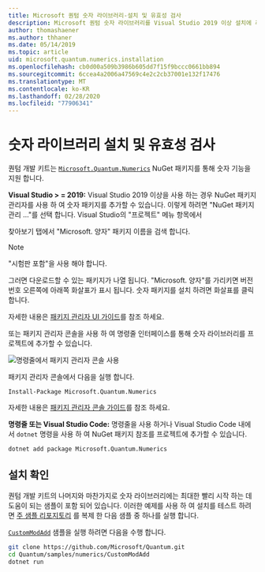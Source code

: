 ```yaml
---
title: Microsoft 퀀텀 숫자 라이브러리-설치 및 유효성 검사
description: Microsoft 퀀텀 숫자 라이브러리를 Visual Studio 2019 이상 설치에 추가 하는 방법에 대해 알아봅니다.
author: thomashaener
ms.author: thhaner
ms.date: 05/14/2019
ms.topic: article
uid: microsoft.quantum.numerics.installation
ms.openlocfilehash: cb0d00a509b3986b605dd7f15f9bccc0661bb894
ms.sourcegitcommit: 6ccea4a2006a47569c4e2c2cb37001e132f17476
ms.translationtype: MT
ms.contentlocale: ko-KR
ms.lasthandoff: 02/28/2020
ms.locfileid: "77906341"
---
```

# <a name="numerics-library-installation-and-validation"></a>숫자 라이브러리 설치 및 유효성 검사

퀀텀 개발 키트는 [`Microsoft.Quantum.Numerics`](https://www.nuget.org/packages/Microsoft.Quantum.Numerics) NuGet 패키지를 통해 숫자 기능을 지원 합니다.

**Visual Studio > = 2019:** Visual Studio 2019 이상을 사용 하는 경우 NuGet 패키지 관리자를 사용 하 여 숫자 패키지를 추가할 수 있습니다.
이렇게 하려면 "NuGet 패키지 관리 ..."를 선택 합니다. Visual Studio의 "프로젝트" 메뉴 항목에서

찾아보기 탭에서 "Microsoft. 양자" 패키지 이름을 검색 합니다.

> [!NOTE]
> "시험판 포함"을 사용 해야 합니다.

그러면 다운로드할 수 있는 패키지가 나열 됩니다.
"Microsoft. 양자"를 가리키면 버전 번호 오른쪽에 아래쪽 화살표가 표시 됩니다.
숫자 패키지를 설치 하려면 화살표를 클릭 합니다.

자세한 내용은 [패키지 관리자 UI 가이드](https://docs.microsoft.com/nuget/tools/package-manager-ui)를 참조 하세요.

또는 패키지 관리자 콘솔을 사용 하 여 명령줄 인터페이스를 통해 숫자 라이브러리를 프로젝트에 추가할 수 있습니다.

![명령줄에서 패키지 관리자 콘솔 사용](../../media/vs2017-nuget-console-menu.png)

패키지 관리자 콘솔에서 다음을 실행 합니다.

```
Install-Package Microsoft.Quantum.Numerics
```

자세한 내용은 [패키지 관리자 콘솔 가이드](https://docs.microsoft.com/nuget/tools/package-manager-console)를 참조 하세요.

**명령줄 또는 Visual Studio Code:** 명령줄을 사용 하거나 Visual Studio Code 내에서 `dotnet` 명령을 사용 하 여 NuGet 패키지 참조를 프로젝트에 추가할 수 있습니다.

```dotnetcli
dotnet add package Microsoft.Quantum.Numerics
```


## <a name="verifying-your-installation"></a>설치 확인

퀀텀 개발 키트의 나머지와 마찬가지로 숫자 라이브러리에는 최대한 빨리 시작 하는 데 도움이 되는 샘플이 포함 되어 있습니다.
이러한 예제를 사용 하 여 설치를 테스트 하려면 [주 샘플 리포지토리](https://github.com/Microsoft/Quantum) 를 복제 한 다음 샘플 중 하나를 실행 합니다.

[`CustomModAdd`](https://github.com/microsoft/Quantum/tree/master/samples/numerics/CustomModAdd) 샘플을 실행 하려면 다음을 수행 합니다.

```bash
git clone https://github.com/Microsoft/Quantum.git
cd Quantum/samples/numerics/CustomModAdd
dotnet run
```
